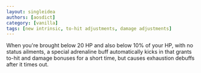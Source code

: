 ```yaml
---
layout: singleidea
authors: [aosdict]
category: [vanilla]
tags: [new intrinsic, to-hit adjustments, damage adjustments]
---
```

When you're brought below 20 HP and also below 10% of your HP, with no status ailments, a special adrenaline buff automatically kicks in that grants to-hit and damage bonuses for a short time, but causes exhaustion debuffs after it times out.
